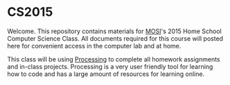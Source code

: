 # CS2015
Welcome. This repository contains materials for [MOSI](mosi.org)'s 2015 Home School Computer Science Class. All documents required for this course will posted here for convenient access in the computer lab and at home. 

This class will be using [Processing](processing.org) to complete all homework assignments and in-class projects. Processing is a very user friendly tool for learning how to code and has a large amount of resources for learning online.

